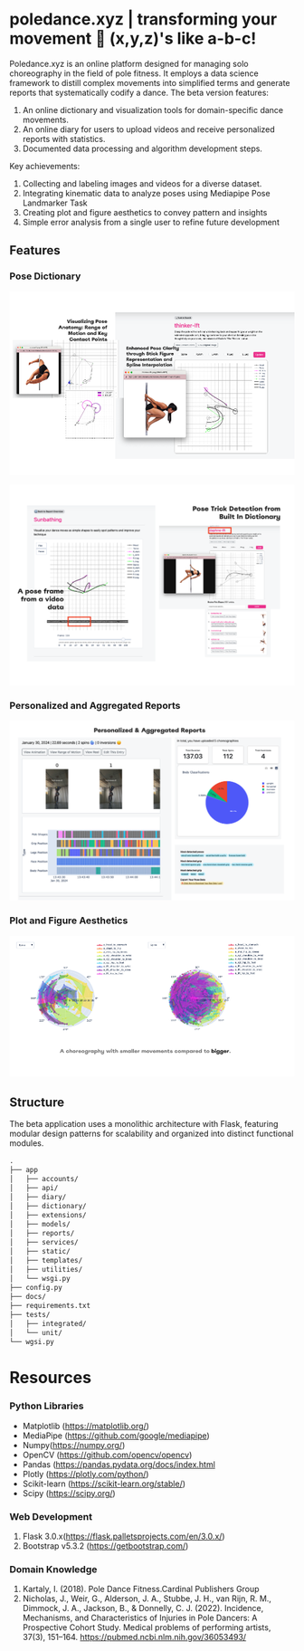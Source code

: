 # poledance.xyz | transforming your movement 💃 (x,y,z)'s like a-b-c!

Poledance.xyz is an online platform designed for managing solo choreography in the field of pole fitness. It employs a data science framework to distill complex movements into simplified terms and generate reports that systematically codify a dance. The beta version features:

1. An online dictionary and visualization tools for domain-specific dance movements.
2. An online diary for users to upload videos and receive personalized reports with statistics.
3. Documented data processing and algorithm development steps.

Key achievements:
1. Collecting and labeling images and videos for a diverse dataset.
2. Integrating kinematic data to analyze poses using Mediapipe Pose Landmarker Task
3. Creating plot and figure aesthetics to convey pattern and insights
4. Simple error analysis from a single user to refine future development

## Features

### Pose Dictionary 

![Pole Dictionary](docs/images/feature-dictionary.png)

![Pose Classification](docs/images/feature-pose-detection.png)

### Personalized and Aggregated Reports

![Personalized and Aggregated Reports](docs/images/feature-reports.png)

### Plot and Figure Aesthetics

![Plot and Figure Aesthetics](docs/images/feature-figure-aesthetics.png)

## Structure

The beta application uses a monolithic architecture with Flask, featuring modular design patterns for scalability and organized into distinct functional modules.

```
.
├── app
│   ├── accounts/
│   ├── api/
│   ├── diary/
│   ├── dictionary/
│   ├── extensions/
│   ├── models/
│   ├── reports/
│   ├── services/
│   ├── static/
│   ├── templates/
│   ├── utilities/
│   └── wsgi.py
├── config.py
├── docs/
├── requirements.txt
├── tests/
│   ├── integrated/
│   └── unit/
└── wgsi.py
```

# Resources

### Python Libraries

- Matplotlib (https://matplotlib.org/)
- MediaPipe (https://github.com/google/mediapipe)
- Numpy(https://numpy.org/)
- OpenCV (https://github.com/opencv/opencv)
- Pandas (https://pandas.pydata.org/docs/index.html
- Plotly (https://plotly.com/python/)
- Scikit-learn (https://scikit-learn.org/stable/)
- Scipy (https://scipy.org/)

### Web Development

1. Flask 3.0.x(https://flask.palletsprojects.com/en/3.0.x/)
2. Bootstrap v5.3.2 (https://getbootstrap.com/)

### Domain Knowledge

1. Kartaly, I. (2018). Pole Dance Fitness.Cardinal Publishers Group
2. Nicholas, J., Weir, G., Alderson, J. A., Stubbe, J. H., van Rijn, R. M., Dimmock, J. A., Jackson, B., & Donnelly, C. J. (2022). Incidence, Mechanisms, and Characteristics of Injuries in Pole Dancers: A Prospective Cohort Study. Medical problems of performing artists, 37(3), 151–164. https://pubmed.ncbi.nlm.nih.gov/36053493/
